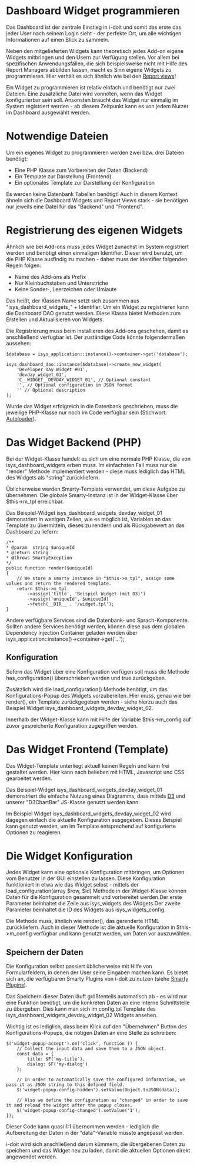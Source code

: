 # Dashboard Widget programmieren

Das Dashboard ist der zentrale Einstieg in i-doit und somit das erste das jeder User nach seinem Login sieht - der perfekte Ort, um alle wichtigen Informationen auf einen Blick zu sammeln.

Neben den mitgelieferten Widgets kann theoretisch jedes Add-on eigene Widgets mitbringen und den Usern zur Verfügung stellen. Vor allem bei spezifischen Anwendungsfällen, die sich beispielsweise nicht mit Hilfe des Report Managers abbilden lassen, macht es Sinn eigene Widgets zu programmieren. Hier verhält es sich ähnlich wie bei den [Report views](./report-views.md)!

Ein Widget zu programmieren ist relativ einfach und benötigt nur zwei Dateien. Eine zusätzliche Datei wird vonnöten, wenn das Widget konfigurierbar sein soll. Ansonsten braucht das Widget nur einmalig im System registriert werden - ab diesem Zeitpunkt kann es von jedem Nutzer im Dashboard ausgewählt werden.

<!---
Dieser Artikel basiert auf dem "[Example Dashboard]()" Add-on und verwendet dies zur Erklärung verschiedener Technologien die wir einsetzen.
-->

Notwendige Dateien
==================

Um ein eigenes Widget zu programmieren werden zwei bzw. drei Dateien benötigt:

*   Eine PHP Klasse zum Vorbereiten der Daten (Backend)
*   Ein Template zur Darstellung (Frontend)
*   Ein optionales Template zur Darstellung der Konfiguration

Es werden keine Datenbank Tabellen benötigt! Auch in diesem Kontext ähneln sich die Dashboard Widgets und Report Views stark - sie benötigen nur jeweils eine Datei für das "Backend" und "Frontend".

Registrierung des eigenen Widgets
=================================

Ähnlich wie bei Add-ons muss jedes Widget zunächst im System registriert werden und benötigt einen einmaligen Identifier. Dieser wird benutzt, um die PHP Klasse ausfindig zu machen - daher muss der Identifier folgenden Regeln folgen:

*   Name des Add-ons als Prefix
*   Nur Kleinbuchstaben und Unterstriche
*   Keine Sonder-, Leerzeichen oder Umlaute

<!---
Im "[Example Dashboard]()" Add-on werden zwei Widgets registriert mit den Namen devday_widget_01 und devday_widget_02. Daraus ergeben sich die PHP Klassen Namen isys_dashboard_widgets_devday_widget_01 und isys_dashboard_widgets_devday_widget_02.
-->

Das heißt, der Klassen Name setzt sich zusammen aus "isys\_dashboard\_widgets\_" + Identifier. Um ein Widget zu registrieren kann die Dashboard DAO genutzt werden. Diese Klasse bietet Methoden zum Erstellen und Aktualisieren von Widgets.

Die Registrierung muss beim installieren des Add-ons geschehen, damit es anschließend verfügbar ist. Der zuständige Code könnte folgendermaßen aussehen:

    $database = isys_application::instance()->container->get('database');

    isys_dashboard_dao::instance($database)->create_new_widget(
        'Developer Day Widget #01',
        'devday_widget_01',
        'C__WIDGET__DEVDAY_WIDGET_01', // Optional constant
        '', // Optional configuration in JSON format
        '' // Optional description
    );

Wurde das Widget erfolgreich in die Datenbank geschrieben, muss die jeweilige PHP-Klasse nur noch im Code verfügbar sein (Stichwort: [Autoloader](./boostraping-eines-add-ons.md)).

Das Widget Backend (PHP)
========================

Bei der Widget-Klasse handelt es sich um eine normale PHP Klasse, die von isys_dashboard_widgets erben muss. Im einfachsten Fall muss nur die "render" Methode implementiert werden - diese muss lediglich das HTML des Widgets als "string" zurückliefern.

Üblicherweise werden Smarty-Template verwendet, um diese Aufgabe zu übernehmen. Die globale Smarty-Instanz ist in der Widget-Klasse über $this->m_tpl erreichbar.

Das Beispiel-Widget isys_dashboard_widgets_devday_widget_01 demonstriert in wenigen Zeilen, wie es möglich ist, Variablen an das Template zu übermitteln, dieses zu rendern und als Rückgabewert an das Dashboard zu liefern:

    /**
    * @param  string $uniqueId
    * @return string
    * @throws SmartyException
    */
    public function render($uniqueId)
    {
        // We store a smarty instance in "$this->m_tpl", assign some values and return the rendered template.
        return $this->m_tpl
            ->assign('title', 'Beispiel Widget (mit D3)')
            ->assign('uniqueId', $uniqueId)
            ->fetch(__DIR__ . '/widget.tpl');
    }

Andere verfügbare Services sind die Datenbank- und Sprach-Komponente. Sollten andere Services benötigt werden, können diese aus dem globalen Dependency Injection Container geladen werden über isys_application::instance()->container->get('...');

Konfiguration
-------------

Sofern das Widget über eine Konfiguration verfügen soll muss die Methode has_configuration() überschrieben werden und true zurückgeben.

Zusätzlich wird die load_configuration() Methode benötigt, um das Konfigurations-Popup des Widgets vorzubereiten. Hier muss, genau wie bei render(), ein Template zurückgegeben werden - siehe hierzu auch das Beispiel Widget isys_dashboard_widgets_devday_widget_02.

Innerhalb der Widget-Klasse kann mit Hilfe der Variable $this->m_config auf zuvor gespeicherte Konfiguration zugegriffen werden.

Das Widget Frontend (Template)
==============================

Das Widget-Template unterliegt aktuell keinen Regeln und kann frei gestaltet werden. Hier kann nach belieben mit HTML, Javascript und CSS gearbeitet werden.

Das Beispiel-Widget isys_dashboard_widgets_devday_widget_01 demonstriert die einfache Nutzung eines Diagramms, dass mittels [D3](https://d3js.org/) und unserer "D3ChartBar" JS-Klasse genutzt werden kann.

Im Beispiel Widget isys_dashboard_widgets_devday_widget_02 wird dagegen einfach die aktuelle Konfiguration ausgegeben. Dieses Beispiel kann genutzt werden, um im Template entsprechend auf konfigurierte Optionen zu reagieren.

Die Widget Konfiguration
========================

Jedes Widget kann eine optionale Konfiguration mitbringen, um Optionen vom Benutzer in der GUI einstellen zu lassen. Diese Konfiguration funktioniert in etwa wie das Widget selbst - mittels der load_configuration(array $row, $id) Methode in der Widget-Klasse können Daten für die Konfiguration gesammelt und vorbereitet werden.Der erste Parameter beinhaltet die Zeile aus isys_widgets des Widgets.Der zweite Parameter beinhaltet die ID des Widgets aus isys_widgets_config.

Die Methode muss, ähnlich wie render(), das gerenderte HTML zurückliefern.
Auch in dieser Methode ist die aktuelle Konfiguration in $this->m_config verfügbar und kann genutzt werden, um Daten vor auszuwählen.

Speichern der Daten
-------------------

Die Konfiguration selbst passiert üblicherweise mit Hilfe von Formularfeldern, in denen der User seine Eingaben machen kann. Es bietet sich an, die verfügbaren Smarty Plugins von i-doit zu nutzen (siehe [Smarty Plugins](./kategorien-programmieren.md#smarty-plugins)).

Das Speichern dieser Daten läuft größtenteils automatisch ab - es wird nur eine Funktion benötigt, um die konkreten Daten an eine interne Schnittstelle zu übergeben. Dies kann man sich im config.tpl Template des isys_dashboard_widgets_devday_widget_02 Widgets ansehen.

Wichtig ist es lediglich, dass beim Klick auf den "Übernehmen" Button des Konfigurations-Popups, die nötigen Daten an eine Stelle zu schreiben:

    $('widget-popup-accept').on('click', function () {
        // Collect the input data and save them to a JSON object.
        const data = {
            title: $F('my-title'),
            dialog: $F('my-dialog')
        };

        // In order to automatically save the configured information, we pass it as JSON string to this defined field.
        $('widget-popup-config-hidden').setValue(Object.toJSON(data));

        // Also we define the configuration as "changed" in order to save it and reload the widget after the popup closes.
        $('widget-popup-config-changed').setValue('1');
    });

Dieser Code kann quasi 1:1 übernommen werden - lediglich die Aufbereitung der Daten in der "data"-Variable müsste angepasst werden.

i-doit wird sich anschließend darum kümmern, die übergebenen Daten zu speichern und das Widget neu zu laden, damit die aktuellen Optionen direkt angewendet werden.
